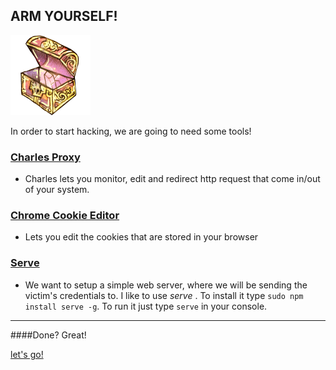 ARM YOURSELF!
----------------------

![image](img/Storage.png)


In order to start hacking, we are going to need some tools!

### [Charles Proxy](http://www.charlesproxy.com/)
* Charles lets you monitor, edit and redirect http request that come in/out of your system.
 
### [Chrome Cookie Editor](https://chrome.google.com/webstore/detail/editthiscookie/fngmhnnpilhplaeedifhccceomclgfbg)
* Lets you edit the cookies that are stored in your browser

### [Serve](https://www.npmjs.org/package/serve)
* We want to setup a simple web server, where we will be sending the victim's credentials to. I like to use *serve* .
	To install it type `sudo npm install serve -g`.
	To run it just type `serve` in your console.

- - - 

####Done? Great! 

[let's go!](02-XSS1.md)